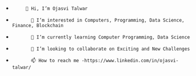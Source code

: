   -          👋 Hi, I’m Ojasvi Talwar
-            👀 I’m interested in Computers, Programming, Data Science, Finance, Blockchain
-            🌱 I’m currently learning Computer Programming, Data Science
-            💞️ I’m looking to collaborate on Exciting and New Challenges
-            📫 How to reach me -https://www.linkedin.com/in/ojasvi-talwar/

<!---
ojasvi25/ojasvi25 is a ✨ special ✨ repository because its `README.md` (this file) appears on your GitHub profile.
You can click the Preview link to take a look at your changes.
--->
